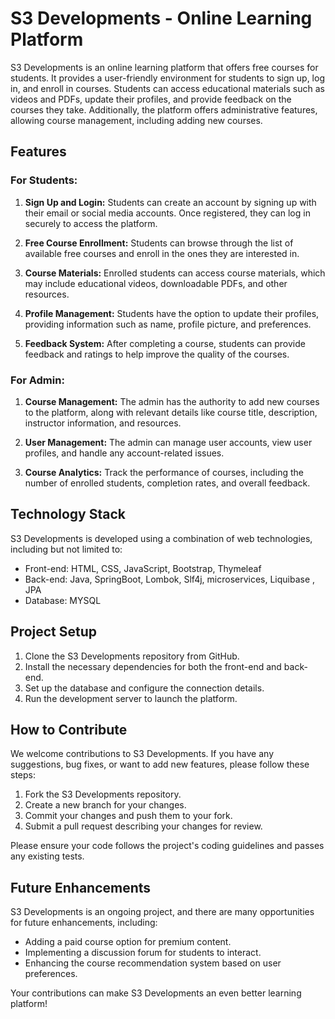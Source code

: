 # S3 Developments - Online Learning Platform

S3 Developments is an online learning platform that offers free courses for students. It provides a user-friendly environment for students to sign up, log in, and enroll in courses. Students can access educational materials such as videos and PDFs, update their profiles, and provide feedback on the courses they take. Additionally, the platform offers administrative features, allowing course management, including adding new courses.

## Features

### For Students:

1. **Sign Up and Login:** Students can create an account by signing up with their email or social media accounts. Once registered, they can log in securely to access the platform.

2. **Free Course Enrollment:** Students can browse through the list of available free courses and enroll in the ones they are interested in.

3. **Course Materials:** Enrolled students can access course materials, which may include educational videos, downloadable PDFs, and other resources.

4. **Profile Management:** Students have the option to update their profiles, providing information such as name, profile picture, and preferences.

5. **Feedback System:** After completing a course, students can provide feedback and ratings to help improve the quality of the courses.

### For Admin:

1. **Course Management:** The admin has the authority to add new courses to the platform, along with relevant details like course title, description, instructor information, and resources.

2. **User Management:** The admin can manage user accounts, view user profiles, and handle any account-related issues.

3. **Course Analytics:** Track the performance of courses, including the number of enrolled students, completion rates, and overall feedback.

## Technology Stack

S3 Developments is developed using a combination of web technologies, including but not limited to:

- Front-end: HTML, CSS, JavaScript, Bootstrap, Thymeleaf
- Back-end: Java, SpringBoot, Lombok, Slf4j, microservices, Liquibase , JPA
- Database: MYSQL

<!-- ## Snapshots
<img width="750" alt="Screenshot 2023-08-17 001717" src="https://github.com/arehman1711/online-course/assets/115952882/c79405c7-c43c-4378-87f7-95b9a1355bda">
<img width="750" alt="Screenshot 2023-08-17 000330" src="https://github.com/arehman1711/online-course/assets/115952882/2c58ea25-3025-4594-9ecf-7af74601f836">
<img width="750" alt="Screenshot 2023-08-17 000407" src="https://github.com/arehman1711/online-course/assets/115952882/6b22d8b2-2828-4b51-9bfd-7a1a0f414515">
<img width="750" alt="Screenshot 2023-08-17 000426" src="https://github.com/arehman1711/online-course/assets/115952882/efcf6ce9-1fca-4554-b05c-f3dbbd54e4e4">
<img width="750" alt="Screenshot 2023-08-17 000515" src="https://github.com/arehman1711/online-course/assets/115952882/d1677550-cab4-4722-ba01-055f50f34cbc">
<img width="750" alt="Screenshot 2023-08-17 000520" src="https://github.com/arehman1711/online-course/assets/115952882/33088db1-f08f-4fe0-ad81-74b4b5f01c93">
<img width="750" alt="Screenshot 2023-08-17 000433" src="https://github.com/arehman1711/online-course/assets/115952882/4a27f7f1-6f87-4f0f-aa2b-d971080f7f02">
<img width="750" alt="Screenshot 2023-07-19 172802" src="https://github.com/arehman1711/online-course/assets/115952882/5cf8663a-ccba-4c26-8e03-4aa036e1cab0">
<img width="750" alt="Screenshot 2023-07-19 171841" src="https://github.com/arehman1711/online-course/assets/115952882/d4a9ed14-cc74-47c9-8a46-648d7f02fed9">
<img width="750" alt="Screenshot 2023-08-17 002219" src="https://github.com/arehman1711/online-course/assets/115952882/299aaae8-de9c-49d3-a62d-006c09d3105b">
<img width="750" alt="Screenshot 2023-07-19 171858" src="https://github.com/arehman1711/online-course/assets/115952882/58769a2f-d851-4e07-83d7-d03359699cf0">


<img width="750" alt="Screenshot 2023-07-19 171446" src="https://github.com/arehman1711/online-course/assets/115952882/f941183b-bb84-4fd8-910a-db0de69e2dc2">
<img width="750" alt="Screenshot 2023-07-19 171500" src="https://github.com/arehman1711/online-course/assets/115952882/7eb7a876-70d5-4837-953a-e5891422a258"> -->

## Project Setup

1. Clone the S3 Developments repository from GitHub.
2. Install the necessary dependencies for both the front-end and back-end.
3. Set up the database and configure the connection details.
4. Run the development server to launch the platform.

## How to Contribute

We welcome contributions to S3 Developments. If you have any suggestions, bug fixes, or want to add new features, please follow these steps:

1. Fork the S3 Developments repository.
2. Create a new branch for your changes.
3. Commit your changes and push them to your fork.
4. Submit a pull request describing your changes for review.

Please ensure your code follows the project's coding guidelines and passes any existing tests.

## Future Enhancements

S3 Developments is an ongoing project, and there are many opportunities for future enhancements, including:

- Adding a paid course option for premium content.
- Implementing a discussion forum for students to interact.
- Enhancing the course recommendation system based on user preferences.

Your contributions can make S3 Developments an even better learning platform!

